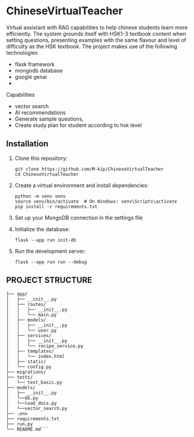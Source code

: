 # ChineseVirtualTeacher
Virtual assistant with RAG capabilities to help chinese students learn more efficiently. The system grounds itself with HSK1-3 textbook content when setting questions, presenting examples with the same flavour and level of difficulty as the HSK textbook.
The project makes use of the following technologies
- flask framework
- mongodb database
- google genai
- 
Capabilities
- vector search
- AI recommendations
- Generate sample questions,
- Create study plan for student according to hsk level

## Installation

1. Clone this repository:
   ```
   git clone https://github.com/M-kip/ChineseVirtualTeacher
   cd ChineseVirtualTeacher
   ```

2. Create a virtual environment and install dependencies:
   ```
   python -m venv venv
   source venv/bin/activate  # On Windows: venv\Scripts\activate
   pip install -r requirements.txt
   ```

3. Set up your MongoDB connection in the settings file

4. Initialize the database:
   ```
   flask --app run init-db
   ```

7. Run the development server:
   ```
   flask --app run run --debug
   ```

## PROJECT STRUCTURE
```your_project/
├── app/
│   ├── __init__.py
│   ├── routes/
│   │   ├── __init__.py
│   │   └── main.py
│   ├── models/
│   │   ├── __init__.py
│   │   └── user.py
│   ├── services/
│   │   ├── __init__.py
│   │   └── recipe_service.py
│   ├── templates/
│   │   └── index.html
│   ├── static/
│   └── config.py
├── migrations/
├── tests/
│   └── test_basic.py
├── models/
│   ├── __init__.py
│   └──db.py
│   └──load_docs.py
│   └──vector_search.py
├── .env
├── requirements.txt
├── run.py
└── README.md```


